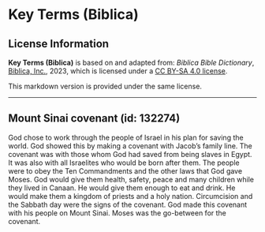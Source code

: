 # Key Terms (Biblica)

## License Information

**Key Terms (Biblica)** is based on and adapted from: _Biblica Bible Dictionary_, [Biblica, Inc.](https://www.biblica.com/), 2023, which is licensed under a [CC BY-SA 4.0 license](https://creativecommons.org/licenses/by-sa/4.0/legalcode.en).

This markdown version is provided under the same license.



--------------------------------

## Mount Sinai covenant (id: 132274)

God chose to work through the people of Israel in his plan for saving the world. God showed this by making a covenant with Jacob’s family line. The covenant was with those whom God had saved from being slaves in Egypt. It was also with all Israelites who would be born after them. The people were to obey the Ten Commandments and the other laws that God gave Moses. God would give them health, safety, peace and many children while they lived in Canaan. He would give them enough to eat and drink. He would make them a kingdom of priests and a holy nation. Circumcision and the Sabbath day were the signs of the covenant. God made this covenant with his people on Mount Sinai. Moses was the go\-between for the covenant.


